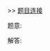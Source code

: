 \>\> [题目连接](https://leetcode.com/explore/featured/card/april-leetcoding-challenge-2021/593/week-1-april-1st-april-7th/3697/)

题意: 

解答: 
